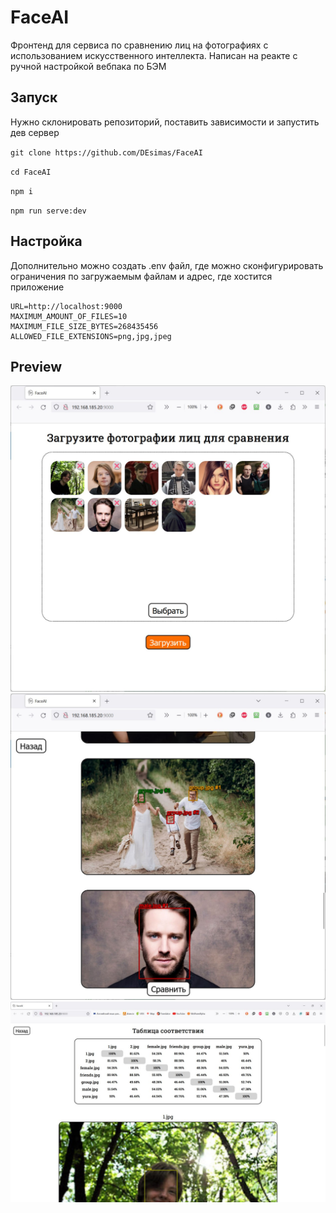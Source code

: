 # FaceAI

Фронтенд для сервиса по сравнению лиц на фотографиях с использованием искусственного интеллекта. Написан на реакте с ручной настройкой вебпака по БЭМ

## Запуск

Нужно склонировать репозиторий, поставить зависимости и запустить дев сервер

`git clone https://github.com/DEsimas/FaceAI`

`cd FaceAI`

`npm i`

`npm run serve:dev`

## Настройка

Дополнительно можно создать .env файл, где можно сконфигурировать ограничения по загружаемым файлам и адрес, где хостится приложение

```
URL=http://localhost:9000
MAXIMUM_AMOUNT_OF_FILES=10
MAXIMUM_FILE_SIZE_BYTES=268435456
ALLOWED_FILE_EXTENSIONS=png,jpg,jpeg
```

## Preview

<img src="./repository\assets\load.jpg" alt="load">

<img src="./repository\assets\select.jpg" alt="select">

<img src="./repository\assets\result.jpg" alt="result">